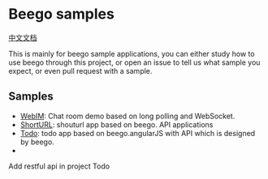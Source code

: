 # Beego samples

[中文文档](README_ZH.md)

This is mainly for beego sample applications, you can either study how to use beego through this project, or open an issue to tell us what sample you expect, or even pull request with a sample.

## Samples

- [WebIM](WebIM/README.md): Chat room demo based on long polling and WebSocket.
- [ShortURL](shorturl/README.md): shouturl app based on beego. API applications
- [Todo](todo/README.md): todo app based on beego.angularJS with API which is designed by beego.
- 

Add restful api in project Todo
